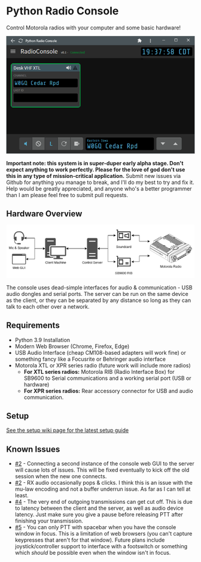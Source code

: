 # Python Radio Console
Control Motorola radios with your computer and some basic hardware!

![Console Screenshot](/media/window-screenshot.png)

**Important note: this system is in super-duper early alpha stage. Don't expect anything to work perfectly. Please for the love of god don't use this in any type of mission-critical application.** Submit new issues via Github for anything you manage to break, and I'll do my best to try and fix it. Help would be greatly appreciated, and anyone who's a better programmer than I am please feel free to submit pull requests.

## Hardware Overview

![Hardware Block Diagram](https://github.com/W3AXL/python-radio-console/blob/master/media/console-hardware-diagram.png)

The console uses dead-simple interfaces for audio & communication - USB audio dongles and serial ports. The server can be run on the same device as the client, or they can be separated by any distance so long as they can talk to each other over a network.

## Requirements
* Python 3.9 Installation
* Modern Web Browser (Chrome, Firefox, Edge)
* USB Audio Interface (cheap CM108-based adapters will work fine) or something fancy like a Focusrite or Behringer audio interface
* Motorola XTL or XPR series radio (future work will include more radios)
   * **For XTL series radios:** Motorola RIB (Radio Interface Box) for SB9600 to Serial communications and a working serial port (USB or hardware)
   * **For XPR series radios:** Rear accessory connector for USB and audio communication.

## Setup

[See the setup wiki page for the latest setup guide](https://github.com/W3AXL/python-radio-console/wiki/Setup)

## Known Issues

* [#2](https://github.com/W3AXL/python-radio-console/issues/2) - Connecting a second instance of the console web GUI to the server will cause lots of issues. This will be fixed eventually to kick off the old session when the new one connects.
* [#2](https://github.com/W3AXL/python-radio-console/issues/3) - RX audio occasionally pops & clicks. I think this is an issue with the mu-law encoding and not a buffer underrun issue. As far as I can tell at least.
* [#4](https://github.com/W3AXL/python-radio-console/issues/4) - The very end of outgoing transmissions can get cut off. This is due to latency between the client and the server, as well as audio device latency. Just make sure you give a pause before releasing PTT after finishing your transmission.
* [#5](https://github.com/W3AXL/python-radio-console/issues/5) - You can only PTT with spacebar when you have the console window in focus. This is a limitation of web browsers (you can't capture keypresses that aren't for that window). Future plans include joystick/controller support to interface with a footswitch or something which *should* be possible even when the window isn't in focus.
